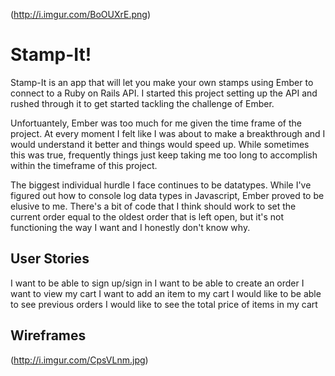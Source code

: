 (http://i.imgur.com/BoOUXrE.png)

# Stamp-It!

Stamp-It is an app that will let you make your own stamps using Ember to connect to a Ruby on Rails API.  I started this project setting up the API and rushed through it to get started tackling the challenge of Ember.

Unfortuantely, Ember was too much for me given the time frame of the project.  At every moment I felt like I was about to make a breakthrough and I would understand it better and things would speed up.  While sometimes this was true, frequently things just keep taking me too long to accomplish within the timeframe of this project.

The biggest individual hurdle I face continues to be datatypes.  While I've figured out how to console log data types in Javascript, Ember proved to be elusive to me.  There's a bit of code that I think should work to set the current order equal to the oldest order that is left open, but it's not functioning the way I want and I honestly don't know why.

## User Stories
I want to be able to sign up/sign in
I want to be able to create an order
I want to view my cart
I want to add an item to my cart
I would like to be able to see previous orders
I would like to see the total price of items in my cart

## Wireframes
(http://i.imgur.com/CpsVLnm.jpg)
